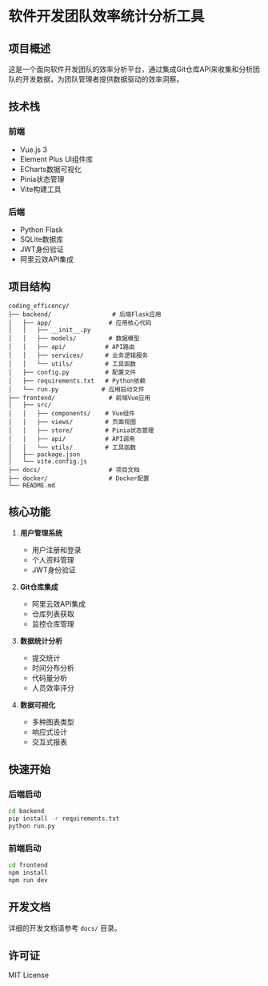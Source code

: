 # 软件开发团队效率统计分析工具

## 项目概述

这是一个面向软件开发团队的效率分析平台，通过集成Git仓库API来收集和分析团队的开发数据，为团队管理者提供数据驱动的效率洞察。

## 技术栈

### 前端
- Vue.js 3
- Element Plus UI组件库
- ECharts数据可视化
- Pinia状态管理
- Vite构建工具

### 后端
- Python Flask
- SQLite数据库
- JWT身份验证
- 阿里云效API集成

## 项目结构

```
coding_efficency/
├── backend/                 # 后端Flask应用
│   ├── app/                # 应用核心代码
│   │   ├── __init__.py
│   │   ├── models/         # 数据模型
│   │   ├── api/           # API路由
│   │   ├── services/      # 业务逻辑服务
│   │   └── utils/         # 工具函数
│   ├── config.py          # 配置文件
│   ├── requirements.txt   # Python依赖
│   └── run.py            # 应用启动文件
├── frontend/               # 前端Vue应用
│   ├── src/
│   │   ├── components/    # Vue组件
│   │   ├── views/         # 页面视图
│   │   ├── store/         # Pinia状态管理
│   │   ├── api/           # API调用
│   │   └── utils/         # 工具函数
│   ├── package.json
│   └── vite.config.js
├── docs/                   # 项目文档
├── docker/                 # Docker配置
└── README.md
```

## 核心功能

1. **用户管理系统**
   - 用户注册和登录
   - 个人资料管理
   - JWT身份验证

2. **Git仓库集成**
   - 阿里云效API集成
   - 仓库列表获取
   - 监控仓库管理

3. **数据统计分析**
   - 提交统计
   - 时间分布分析
   - 代码量分析
   - 人员效率评分

4. **数据可视化**
   - 多种图表类型
   - 响应式设计
   - 交互式报表

## 快速开始

### 后端启动

```bash
cd backend
pip install -r requirements.txt
python run.py
```

### 前端启动

```bash
cd frontend
npm install
npm run dev
```

## 开发文档

详细的开发文档请参考 `docs/` 目录。

## 许可证

MIT License
